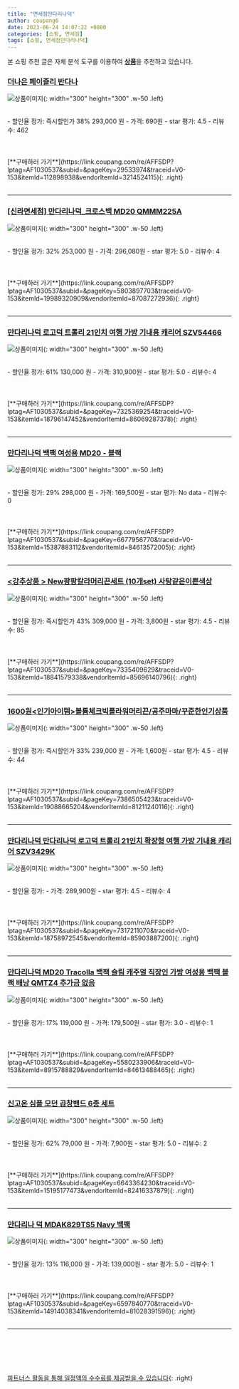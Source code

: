 ```yaml
---
title: "면세점만다리나덕"
author: coupang6
date: 2023-06-24 14:07:22 +0800
categories: [쇼핑, 면세점]
tags: [쇼핑, 면세점만다리나덕]
---
```


본 쇼핑 추천 글은 자체 분석 도구를 이용하여 [**상품**](https://link.coupang.com/a/bao1ui)을 추천하고 있습니다.

### [더나은 페이즐리 반다나](https://link.coupang.com/re/AFFSDP?lptag=AF1030537&subid=&pageKey=29533974&traceid=V0-153&itemId=112898938&vendorItemId=3214524115)

![상품이미지](https://thumbnail10.coupangcdn.com/thumbnails/remote/230x230ex/image/vendor_inventory/b0d0/f1ac61f9f16f5df6fbd29e55627942829925199bb1ecb854bb5c1e4912c3.jpg){: width="300" height="300" .w-50 .left}


<br>
- 할인율 정가: 즉시할인가 38%  293,000   원
- 가격: 690원
- star 평가: 4.5
- 리뷰수: 462
<br>
<br>
<br>
<br>
[**구매하러 가기**](https://link.coupang.com/re/AFFSDP?lptag=AF1030537&subid=&pageKey=29533974&traceid=V0-153&itemId=112898938&vendorItemId=3214524115){: .right}
<br>
<br>

---

### [[신라면세점] 만다리나덕_크로스백 MD20 QMMM225A](https://link.coupang.com/re/AFFSDP?lptag=AF1030537&subid=&pageKey=5803897703&traceid=V0-153&itemId=19989320909&vendorItemId=87087272936)

![상품이미지](https://thumbnail9.coupangcdn.com/thumbnails/remote/230x230ex/image/vendor_inventory/06d5/07d7c9692035f65132db1065f47527b895bc76b8e0396c6355785867ed72.png){: width="300" height="300" .w-50 .left}


<br>
- 할인율 정가: 32%  253,000   원
- 가격: 296,080원
- star 평가: 5.0
- 리뷰수: 4
<br>
<br>
<br>
<br>
[**구매하러 가기**](https://link.coupang.com/re/AFFSDP?lptag=AF1030537&subid=&pageKey=5803897703&traceid=V0-153&itemId=19989320909&vendorItemId=87087272936){: .right}
<br>
<br>

---

### [만다리나덕 로고덕 트롤리 21인치 여행 가방 기내용 캐리어 SZV54466](https://link.coupang.com/re/AFFSDP?lptag=AF1030537&subid=&pageKey=7325369254&traceid=V0-153&itemId=18796147452&vendorItemId=86069287378)

![상품이미지](https://thumbnail9.coupangcdn.com/thumbnails/remote/230x230ex/image/vendor_inventory/904c/447146e5df7100c58c21e2ab3477b968b40e0976d294af7fca7731c6bc64.jpg){: width="300" height="300" .w-50 .left}


<br>
- 할인율 정가: 61%  130,000   원
- 가격: 310,900원
- star 평가: 5.0
- 리뷰수: 4
<br>
<br>
<br>
<br>
[**구매하러 가기**](https://link.coupang.com/re/AFFSDP?lptag=AF1030537&subid=&pageKey=7325369254&traceid=V0-153&itemId=18796147452&vendorItemId=86069287378){: .right}
<br>
<br>

---

### [만다리나덕 백팩 여성용 MD20 - 블랙](https://link.coupang.com/re/AFFSDP?lptag=AF1030537&subid=&pageKey=6677956770&traceid=V0-153&itemId=15387883112&vendorItemId=84613572005)

![상품이미지](https://thumbnail6.coupangcdn.com/thumbnails/remote/230x230ex/image/vendor_inventory/d562/5afe51128b1d8906b5c3fd34cef315993aa3330ba8c3fb9341841a46c9bb.jpg){: width="300" height="300" .w-50 .left}


<br>
- 할인율 정가: 29%  298,000   원
- 가격: 169,500원
- star 평가: No data
- 리뷰수: 0
<br>
<br>
<br>
<br>
[**구매하러 가기**](https://link.coupang.com/re/AFFSDP?lptag=AF1030537&subid=&pageKey=6677956770&traceid=V0-153&itemId=15387883112&vendorItemId=84613572005){: .right}
<br>
<br>

---

### [\<강추상품 \> New팡팡칼라머리끈세트 (10개set) 사탕같은이쁜색상](https://link.coupang.com/re/AFFSDP?lptag=AF1030537&subid=&pageKey=7335409629&traceid=V0-153&itemId=18841579338&vendorItemId=85696140796)

![상품이미지](https://thumbnail9.coupangcdn.com/thumbnails/remote/230x230ex/image/vendor_inventory/d9df/06bc32059d457f1b0cffc660c009681bb385d26aecaf17777bc351073eda.jpg){: width="300" height="300" .w-50 .left}


<br>
- 할인율 정가: 즉시할인가 43%  309,000   원
- 가격: 3,800원
- star 평가: 4.5
- 리뷰수: 85
<br>
<br>
<br>
<br>
[**구매하러 가기**](https://link.coupang.com/re/AFFSDP?lptag=AF1030537&subid=&pageKey=7335409629&traceid=V0-153&itemId=18841579338&vendorItemId=85696140796){: .right}
<br>
<br>

---

### [1600원\<인기아이템\>볼륨체크빅플라워머리끈/공주마마/꾸준한인기상품](https://link.coupang.com/re/AFFSDP?lptag=AF1030537&subid=&pageKey=7386505423&traceid=V0-153&itemId=19088665204&vendorItemId=81211240116)

![상품이미지](https://thumbnail8.coupangcdn.com/thumbnails/remote/230x230ex/image/vendor_inventory/6801/e341cf69deca98551f9617ab0284efecd7e3720688b44c82d1a75c55de86.jpg){: width="300" height="300" .w-50 .left}


<br>
- 할인율 정가: 즉시할인가 33%  239,000   원
- 가격: 1,600원
- star 평가: 4.5
- 리뷰수: 44
<br>
<br>
<br>
<br>
[**구매하러 가기**](https://link.coupang.com/re/AFFSDP?lptag=AF1030537&subid=&pageKey=7386505423&traceid=V0-153&itemId=19088665204&vendorItemId=81211240116){: .right}
<br>
<br>

---

### [만다리나덕 만다리나덕 로고덕 트롤리 21인치 확장형 여행 가방 기내용 캐리어 SZV3429K](https://link.coupang.com/re/AFFSDP?lptag=AF1030537&subid=&pageKey=7317211070&traceid=V0-153&itemId=18758972545&vendorItemId=85903887200)

![상품이미지](https://thumbnail7.coupangcdn.com/thumbnails/remote/230x230ex/image/vendor_inventory/1342/4cec323d3161d4a99723c42db63103e1f41149c53ed06f7f669b47995f57.jpg){: width="300" height="300" .w-50 .left}


<br>
- 할인율 정가: 
- 가격: 289,900원
- star 평가: 4.5
- 리뷰수: 4
<br>
<br>
<br>
<br>
[**구매하러 가기**](https://link.coupang.com/re/AFFSDP?lptag=AF1030537&subid=&pageKey=7317211070&traceid=V0-153&itemId=18758972545&vendorItemId=85903887200){: .right}
<br>
<br>

---

### [만다리나덕 MD20 Tracolla 백팩 슬림 캐주얼 직장인 가방 여성용 백팩 블랙 배낭 QMTZ4 추가금 없음](https://link.coupang.com/re/AFFSDP?lptag=AF1030537&subid=&pageKey=5580233906&traceid=V0-153&itemId=8915788829&vendorItemId=84613488465)

![상품이미지](https://thumbnail9.coupangcdn.com/thumbnails/remote/230x230ex/image/vendor_inventory/340b/bc65ed02c572b6bc13c19ffd5e9a74ff1a90c31a39764c4df246e4acf3cf.jpg){: width="300" height="300" .w-50 .left}


<br>
- 할인율 정가: 17%  119,000   원
- 가격: 179,500원
- star 평가: 3.0
- 리뷰수: 1
<br>
<br>
<br>
<br>
[**구매하러 가기**](https://link.coupang.com/re/AFFSDP?lptag=AF1030537&subid=&pageKey=5580233906&traceid=V0-153&itemId=8915788829&vendorItemId=84613488465){: .right}
<br>
<br>

---

### [신고온 심플 모던 곱창밴드 6종 세트](https://link.coupang.com/re/AFFSDP?lptag=AF1030537&subid=&pageKey=6643364230&traceid=V0-153&itemId=15195177473&vendorItemId=82416337879)

![상품이미지](https://thumbnail7.coupangcdn.com/thumbnails/remote/230x230ex/image/rs_quotation_api/vlzq81qx/036b5d0e87464ce1ae80cd8148cd1896.png){: width="300" height="300" .w-50 .left}


<br>
- 할인율 정가: 62%  79,000   원
- 가격: 7,900원
- star 평가: 5.0
- 리뷰수: 2
<br>
<br>
<br>
<br>
[**구매하러 가기**](https://link.coupang.com/re/AFFSDP?lptag=AF1030537&subid=&pageKey=6643364230&traceid=V0-153&itemId=15195177473&vendorItemId=82416337879){: .right}
<br>
<br>

---

### [만다리나 덕 MDAK829TS5 Navy 백팩](https://link.coupang.com/re/AFFSDP?lptag=AF1030537&subid=&pageKey=6597840770&traceid=V0-153&itemId=14914038341&vendorItemId=81028391596)

![상품이미지](https://thumbnail7.coupangcdn.com/thumbnails/remote/230x230ex/image/vendor_inventory/eacc/3da84e0f2f510ab3257f2ef5e138e016015527e022f6eab5cc86d1fce465.jpg){: width="300" height="300" .w-50 .left}


<br>
- 할인율 정가: 13%  116,000   원
- 가격: 139,000원
- star 평가: 5.0
- 리뷰수: 1
<br>
<br>
<br>
<br>
[**구매하러 가기**](https://link.coupang.com/re/AFFSDP?lptag=AF1030537&subid=&pageKey=6597840770&traceid=V0-153&itemId=14914038341&vendorItemId=81028391596){: .right}
<br>
<br>

---
<br><br><br><br><br> [파트너스 활동을 통해 일정액의 수수료를 제공받을 수 있습니다](https://link.coupang.com/a/bao1ui){: .right}
